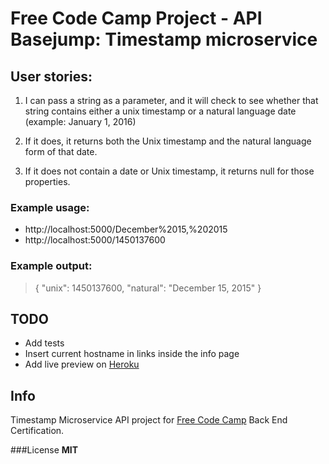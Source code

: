 # Free Code Camp Project - API Basejump: Timestamp microservice

## User stories:

1. I can pass a string as a parameter, and it will check to see whether that string contains either a unix timestamp or a natural language date (example: January 1, 2016)

2. If it does, it returns both the Unix timestamp and the natural language form of that date.

3. If it does not contain a date or Unix timestamp, it returns null for those properties.

### Example usage:
* http://localhost:5000/December%2015,%202015
* http://localhost:5000/1450137600

### Example output:
> { "unix": 1450137600, "natural": "December 15, 2015" }

## TODO
* Add tests
* Insert current hostname in links inside the info page
* Add live preview on [Heroku]

## Info
Timestamp Microservice API project for [Free Code Camp] Back End Certification.

###License
**MIT**

   [Free Code Camp]: <http://www.freecodecamp.com>
   [Heroku]: <https://www.heroku.com>
